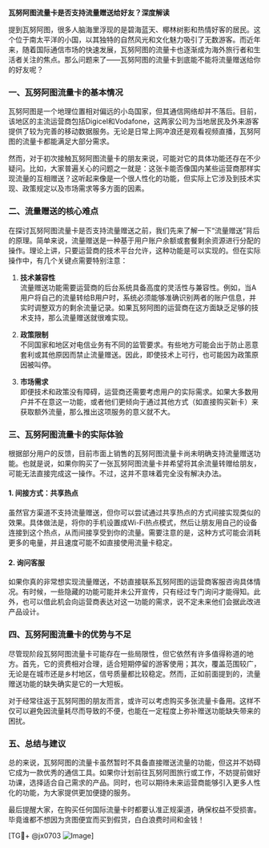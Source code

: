 **瓦努阿图流量卡是否支持流量赠送给好友？深度解读**

提到瓦努阿图，很多人脑海里浮现的是碧海蓝天、椰林树影和热情好客的居民。这个位于南太平洋的小国，以其独特的自然风光和文化魅力吸引了无数游客。而近年来，随着国际通信市场的快速发展，瓦努阿图的流量卡也逐渐成为海外旅行者和生活者关注的焦点。那么问题来了——瓦努阿图的流量卡到底能不能将流量赠送给你的好友呢？

### 一、瓦努阿图流量卡的基本情况

瓦努阿图是一个地理位置相对偏远的小岛国家，但其通信网络却并不落后。目前，该地区的主流运营商包括Digicel和Vodafone，这两家公司为当地居民及外来游客提供了较为完善的移动数据服务。无论是日常上网冲浪还是观看视频直播，瓦努阿图的流量卡都能满足大部分需求。

然而，对于初次接触瓦努阿图流量卡的朋友来说，可能对它的具体功能还存在不少疑问。比如，大家普遍关心的问题之一就是：这张卡能否像国内某些运营商那样实现流量的互相赠送？这听起来像是一个很人性化的功能，但实际上它涉及到技术实现、政策规定以及市场需求等多方面的因素。

### 二、流量赠送的核心难点

在探讨瓦努阿图流量卡是否支持流量赠送之前，我们先来了解一下“流量赠送”背后的原理。简单来说，流量赠送是一种基于用户账户余额或套餐剩余资源进行分配的操作。理论上讲，只要运营商的技术平台允许，这种功能是可以实现的。但在实际操作中，有几个关键点需要特别注意：

1. **技术兼容性**  
   流量赠送功能需要运营商的后台系统具备高度的灵活性与兼容性。例如，当A用户将自己的流量转给B用户时，系统必须能够准确识别两者的账户信息，并实时调整双方的剩余流量记录。如果瓦努阿图的运营商在这方面缺乏足够的技术支持，那么流量赠送就很难实现。

2. **政策限制**  
   不同国家和地区对电信业务有不同的监管要求。有些地方可能会出于防止恶意套利或其他原因而禁止流量赠送。因此，即使技术上可行，也可能因为政策原因被叫停。

3. **市场需求**  
   即便技术和政策没有障碍，运营商还需要考虑用户的实际需求。如果大多数用户并不在意这一功能，或者他们更倾向于通过其他方式（如直接购买新卡）来获取额外流量，那么推出这项服务的意义就不大。

### 三、瓦努阿图流量卡的实际体验

根据部分用户的反馈，目前市面上销售的瓦努阿图流量卡尚未明确支持流量赠送功能。也就是说，如果你购买了一张瓦努阿图流量卡并希望将其余流量转赠给朋友，可能无法直接完成这一操作。不过，这并不意味着完全没有解决办法。

#### 1. **间接方式：共享热点**
虽然官方渠道不支持流量赠送，但你可以尝试通过共享热点的方式间接实现类似的效果。具体做法是，将你的手机设置成Wi-Fi热点模式，然后让朋友用自己的设备连接到这个热点，从而间接享受到你的流量。需要注意的是，这种方式可能会消耗更多的电量，并且速度可能不如直接使用流量卡稳定。

#### 2. **询问客服**
如果你真的非常想实现流量赠送，不妨直接联系瓦努阿图的运营商客服咨询具体情况。有时候，一些隐藏的功能可能并未公开宣传，只有经过专门询问才能得知。此外，也可以借此机会向运营商表达对这一功能的需求，说不定未来他们会据此改进产品设计。

### 四、瓦努阿图流量卡的优势与不足

尽管现阶段瓦努阿图流量卡可能存在一些局限性，但它依然有许多值得称道的地方。首先，它的资费相对合理，适合短期停留的游客使用；其次，覆盖范围较广，无论是在城市还是乡村地区，信号质量都比较稳定。然而，正如前面提到的，流量赠送功能的缺失确实是它的一大短板。

对于经常往返于瓦努阿图的朋友而言，或许可以考虑购买多张流量卡备用。这样不仅可以避免因流量耗尽而导致的不便，也能在一定程度上弥补赠送功能缺失带来的困扰。

### 五、总结与建议

总的来说，瓦努阿图的流量卡虽然暂时不具备直接赠送流量的功能，但这并不妨碍它成为一款优秀的通信工具。如果你计划前往瓦努阿图旅行或工作，不妨提前做好功课，选择适合自己需求的产品。同时，也可以期待未来运营商能够引入更多人性化的功能，为大家提供更加便捷的服务。

最后提醒大家，在购买任何国际流量卡时都要认准正规渠道，确保权益不受损害。毕竟谁都不想因为贪图便宜而买到假货，白白浪费时间和金钱！

[TG💪+ @jx0703 ![Image](https://github.com/user-attachments/assets/dbca1d08-cadb-493c-b0ec-ad6f7a83f270)]